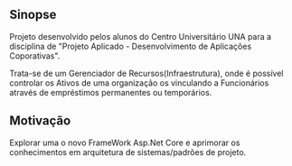 ## Sinopse
Projeto desenvolvido pelos alunos do Centro Universitário UNA para a disciplina 
de "Projeto Aplicado - Desenvolvimento de Aplicações Coporativas".

Trata-se de um Gerenciador de Recursos(Infraestrutura), onde é possível controlar os Ativos
de uma organização os vinculando a Funcionários através de empréstimos permanentes ou temporários.

## Motivação
Explorar uma o novo FrameWork Asp.Net Core e aprimorar os conhecimentos em arquitetura de sistemas/padrões de projeto.
